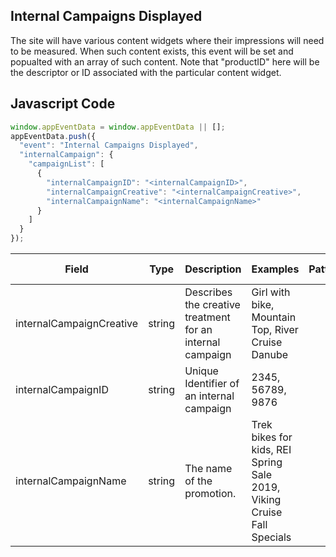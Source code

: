 ## Internal Campaigns Displayed

The site will have various content widgets where their impressions will need to be measured. When such content exists, this event will be set and popualted with an array of such content. Note that "productID" here will be the descriptor or ID associated with the particular content widget.

## Javascript Code
```js
window.appEventData = window.appEventData || [];
appEventData.push({
  "event": "Internal Campaigns Displayed",
  "internalCampaign": {
    "campaignList": [
      {
        "internalCampaignID": "<internalCampaignID>",
        "internalCampaignCreative": "<internalCampaignCreative>",
        "internalCampaignName": "<internalCampaignName>"
      }
    ]
  }
});
```

|Field|Type|Description|Examples|Pattern|Min Length|Max Length|Minimum|Maximum|Multiple Of|
| --- | --- | --- | --- | --- | --- | --- | --- | --- | --- |
|internalCampaignCreative|string|Describes the creative treatment for an internal campaign|Girl with bike, Mountain Top, River Cruise Danube|||||||
|internalCampaignID|string|Unique Identifier of an internal campaign|2345, 56789, 9876|||||||
|internalCampaignName|string|The name of the promotion.|Trek bikes for kids, REI Spring Sale 2019, Viking Cruise Fall Specials|||||||
